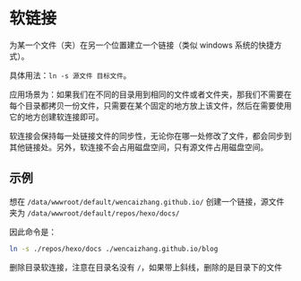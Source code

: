 # 软链接

为某一个文件（夹）在另一个位置建立一个链接（类似 windows 系统的快捷方式）。

具体用法：`ln -s 源文件 目标文件`。

应用场景为：如果我们在不同的目录用到相同的文件或者文件夹，那我们不需要在每个目录都拷贝一份文件，只需要在某个固定的地方放上该文件，然后在需要使用它的地方创建软连接即可。

软连接会保持每一处链接文件的同步性，无论你在哪一处修改了文件，都会同步到其他链接处。另外，软连接不会占用磁盘空间，只有源文件占用磁盘空间。

## 示例

想在 `/data/wwwroot/default/wencaizhang.github.io/` 创建一个链接，源文件夹为 `/data/wwwroot/default/repos/hexo/docs/` 

因此命令是：

```sh
ln -s ./repos/hexo/docs ./wencaizhang.github.io/blog
```

删除目录软连接，注意在目录名没有 `/`，如果带上斜线，删除的是目录下的文件
